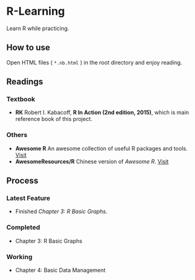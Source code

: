 # R-Learning

Learn R while practicing.

## How to use

Open HTML files ( `*.nb.html` ) in the root directory and enjoy reading.

## Readings

### Textbook

* **RK** Robert I. Kabacoff, **R In Action (2nd edition, 2015)**, which is main reference book of this project.

### Others

* **Awesome R** An awesome collection of useful R packages and tools. [Visit](https://awesome-r.com/)
* **AwesomeResources/R** Chinese version of *Awesome R*. [Visit](https://github.com/asxinyu/AwesomeResources/blob/master/R.md)

## Process

### Latest Feature

* Finished *Chapter 3: R Basic Graphs*.

### Completed

* Chapter 3: R Basic Graphs

### Working

* Chapter 4: Basic Data Management
